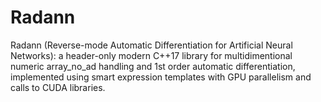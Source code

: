 # Radann
Radann (Reverse-mode Automatic Differentiation for Artificial Neural Networks): a header-only modern C++17 library
for multidimentional numeric array_no_ad handling and 1st order automatic differentiation,
implemented using smart expression templates with GPU parallelism and calls to CUDA libraries.
